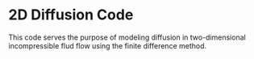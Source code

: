 2D Diffusion Code
=================

This code serves the purpose of modeling diffusion in two-dimensional incompressible flud flow using the finite difference method.
